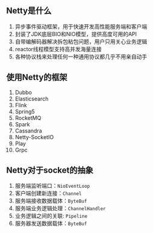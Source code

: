 ## Netty是什么
1. 异步事件驱动框架，用于快速开发高性能服务端和客户端
2. 封装了JDK底层BIO和NIO模型，提供高度可用的API
3. 自带编解码器解决拆包粘包问题，用户只用关心业务逻辑
4. reactor线程模型支持高并发海量连接
5. 各种协议栈来处理任何一种通用协议都几乎不用亲自动手

## 使用Netty的框架
1. Dubbo
2. Elasticsearch
3. Flink
4. Spring5
5. RocketMQ
6. Spark
7. Cassandra
8. Netty-SocketIO
9. Play
10. Grpc

## Netty对于socket的抽象
1. 服务端监听端口：`NioEventLoop`
2. 客户端创建新连接：`Channel`
3. 服务端接收数据载体：`ByteBuf`
4. 服务端业务逻辑处理：`ChannelHandler`
5. 业务逻辑之间的关联: `Pipeline`
6. 服务器发送数据载体：`ByteBuf`